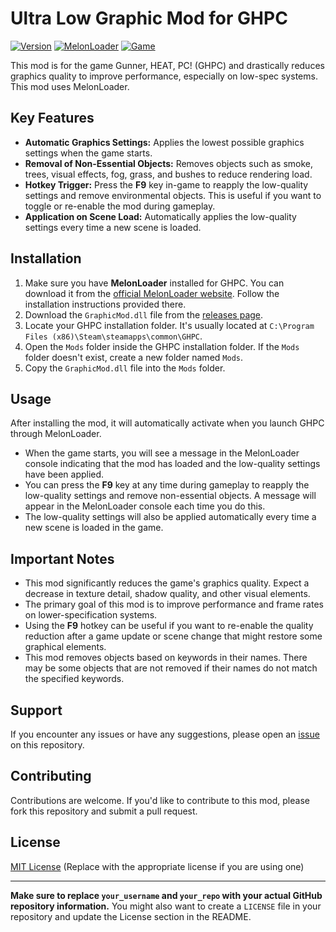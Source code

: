 # Ultra Low Graphic Mod for GHPC

[![Version](https://img.shields.io/badge/Version-1.0.2-blue.svg)](https://github.com/AESMSIX-OFFICIAL/GraphicMod/releases/tag/Release)
[![MelonLoader](https://img.shields.io/badge/Requires-MelonLoader-brightgreen.svg)](https://github.com/LavaGang/MelonLoader)
[![Game](https://img.shields.io/badge/Game-GHPC-orange.svg)](https://store.steampowered.com/app/1705180/Gunner_HEAT_PC/)

This mod is for the game Gunner, HEAT, PC! (GHPC) and drastically reduces graphics quality to improve performance, especially on low-spec systems. This mod uses MelonLoader.

## Key Features

* **Automatic Graphics Settings:** Applies the lowest possible graphics settings when the game starts.
* **Removal of Non-Essential Objects:** Removes objects such as smoke, trees, visual effects, fog, grass, and bushes to reduce rendering load.
* **Hotkey Trigger:** Press the **F9** key in-game to reapply the low-quality settings and remove environmental objects. This is useful if you want to toggle or re-enable the mod during gameplay.
* **Application on Scene Load:** Automatically applies the low-quality settings every time a new scene is loaded.

## Installation

1.  Make sure you have **MelonLoader** installed for GHPC. You can download it from the [official MelonLoader website](https://github.com/LavaGang/MelonLoader). Follow the installation instructions provided there.
2.  Download the `GraphicMod.dll` file from the [releases page](https://github.com/AESMSIX-OFFICIAL/GraphicMod/releases/tag/latest).
3.  Locate your GHPC installation folder. It's usually located at `C:\Program Files (x86)\Steam\steamapps\common\GHPC`.
4.  Open the `Mods` folder inside the GHPC installation folder. If the `Mods` folder doesn't exist, create a new folder named `Mods`.
5.  Copy the `GraphicMod.dll` file into the `Mods` folder.

## Usage

After installing the mod, it will automatically activate when you launch GHPC through MelonLoader.

* When the game starts, you will see a message in the MelonLoader console indicating that the mod has loaded and the low-quality settings have been applied.
* You can press the **F9** key at any time during gameplay to reapply the low-quality settings and remove non-essential objects. A message will appear in the MelonLoader console each time you do this.
* The low-quality settings will also be applied automatically every time a new scene is loaded in the game.

## Important Notes

* This mod significantly reduces the game's graphics quality. Expect a decrease in texture detail, shadow quality, and other visual elements.
* The primary goal of this mod is to improve performance and frame rates on lower-specification systems.
* Using the **F9** hotkey can be useful if you want to re-enable the quality reduction after a game update or scene change that might restore some graphical elements.
* This mod removes objects based on keywords in their names. There may be some objects that are not removed if their names do not match the specified keywords.

## Support

If you encounter any issues or have any suggestions, please open an [issue](https://github.com/AESMSIX-OFFICIAL/GraphicMod/issues) on this repository.

## Contributing

Contributions are welcome. If you'd like to contribute to this mod, please fork this repository and submit a pull request.

## License

[MIT License](LICENSE) (Replace with the appropriate license if you are using one)

---

**Make sure to replace `your_username` and `your_repo` with your actual GitHub repository information.** You might also want to create a `LICENSE` file in your repository and update the License section in the README.
